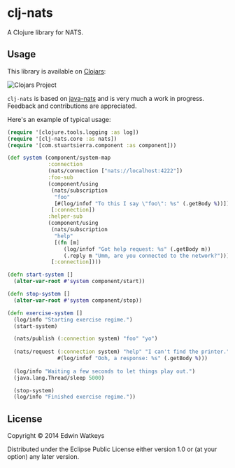 # clj-nats

A Clojure library for NATS.

## Usage

This library is available on [Clojars](https://clojars.org/thunknyc.clj-nats):

![Clojars Project](http://clojars.org/thunknyc.clj-nats/latest-version.svg)

`clj-nats` is based on
[java-nats](https://github.com/cloudfoundry-community/java-nats) and
is very much a work in progress. Feedback and contributions are
appreciated.

Here's an example of typical usage:

```clojure
(require '[clojure.tools.logging :as log])
(require '[clj-nats.core :as nats])
(require '[com.stuartsierra.component :as component]))

(def system (component/system-map
             :connection
             (nats/connection ["nats://localhost:4222"])
             :foo-sub
             (component/using
              (nats/subscription
               "foo"
               [#(log/infof "To this I say \"foo\": %s" (.getBody %))])
              [:connection])
             :helper-sub
             (component/using
              (nats/subscription
               "help"
               [(fn [m]
                  (log/infof "Got help request: %s" (.getBody m))
                  (.reply m "Umm, are you connected to the network?"))])
              [:connection])))

(defn start-system []
  (alter-var-root #'system component/start))

(defn stop-system []
  (alter-var-root #'system component/stop))

(defn exercise-system []
  (log/info "Starting exercise regime.")
  (start-system)

  (nats/publish (:connection system) "foo" "yo")
  
  (nats/request (:connection system) "help" "I can't find the printer." nil
                #(log/infof "Ooh, a response: %s" (.getBody %)))
  
  (log/info "Waiting a few seconds to let things play out.")
  (java.lang.Thread/sleep 5000)

  (stop-system)
  (log/info "Finished exercise regime."))
```

## License

Copyright © 2014 Edwin Watkeys

Distributed under the Eclipse Public License either version 1.0 or (at
your option) any later version.
